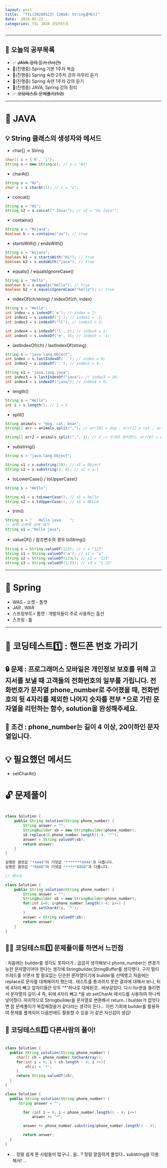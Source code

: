 ```yaml
---
layout: post
title:  "TIL(20240523) [JAVA: String클래스]"
date:  2024-05-23
categories: TIL JAVA 코딩테스트
---
```


---------------------------------------------------------------------

## 🙌 오늘의 공부목록

- ✅ ~~JAVA 강의 듣기 (1시간)~~
- 🔺(진행중) Spring 기본 1주차 복습 
- 🔺(진행중) Spring 숙련 2주차 강의 마무리 듣기
- 🔺(진행중) Spring 숙련 1주차 강의 듣기
- 🔺(진행중) JAVA, Spring 강의 정리
- ✅ ~~코딩테스트 문제풀기(1/2)~~ 
---------------------------------------------------------------------

# 📌 JAVA 

## 💡 String 클래스의 생성자와 메서드

- char[] -> String

```java
char[] c = {'H', 'i'};
String s = new String(c); // s = "Hi"
```

- charAt()

```java
String s = "Hi";
char c = s.charAt(1); // c = "i";
```

- concat()

```java
String s = "Hi";
String s2 = s.concat(" Java!"); // s2 = "Hi Java!";
```

- contains()

```java
String s = "Hijava";
boolean b = s.contains("av"); // true
```

- startsWith() / endsWith()

```java
String s = "Hijava";
boolean b1 = s.startsWith("Hi"); // true
boolean b2 = s.endsWith("java"); // true
```

- equals() / equalsIgnoreCase()

```java
String s = "Hello";
boolean b = s.equals("Hello"); // true
boolean b2 = s.equalsIgnoreCase("hello"); // true
```

- indexOf(ch/string) / indexOf(ch, index)

```java
String s = "Hello";
int index = s.indexOf('e'); // index = 1;
int index2 = s.indexOf('j'); // index2 = -1;
int index3 = s.indexOf("ll"); // index3 = 2;

int index4 = s.indexOf('l', 2); // index4 = 1;
int index5 = s.indexOf('e', 3); // index5 = -1; 
```

- lastIndexOf(ch) / lastIndexOf(string)

```java
String s = "java.lang.Object";
int index = s.lastIndexOf('.'); // index = 9;
int index2 = s.indexOf('.'); // index2 = 4;

String s1 = "java.lang.java";
int index3 = s.lastIndexOf("java"); // index3 = 10;
int index4 = s.indexOf("java"); // index4 = 0;
```

- length()

```java
String s = "Hello";
int i = s.length(); // i = 5
```

- split()

```java
String animals = "dog, cat, bear";
String[] arr = animals.split(","); // arr[0] = dog , arr[1] = cat , arr[2] = bear

String[] arr2 = animals.split(",", 2); // 2 -> 두개로 분리한다. arr[0] = dog, arr[1] = cat,bear
```

- substring()

```java
String s = "java.lang.Object";

String s1 = s.substring(10); // s1 = Object
String s2 = s.substring(3, 6); // s2 = a.l
```

- toLowerCase() / toUpperCase()

```java
String s = "Hello";

String s1 = s.toLowerCase(); // s1 = hello
String s2 = s.toUpperCase(); // s2 = HELLO
```

- trim()

```java 
String s = "   Hello java    ";
// 왼쪽 오른쪽 공백 제거
String s1 = "Hello java";
```

-  valueOf()  /  참조변수의 경우 toString()

```java
String s = String.valueOf(123); // s = "123"
String s1 = String.valueOf('a'); // s1 = "a"
String s2 = String.valueOf(123L); // s2 = "123"
String s3 = String.valueOf(1.23); // s3 = "1.23"
```

---------------------------------------------------------------------

# 📌 Spring

- WAS - 소켓 - 톰캣 
- JAR , WAR
- 스프링부트> 톰캣 : 개발자들이 주로 사용하는 옵션
- 스프링 : 틀




---------------------------------------------------------------------

# 📌 코딩테스트1️⃣ : 핸드폰 번호 가리기

## 🔒 문제 : 프로그래머스 모바일은 개인정보 보호를 위해 고지서를 보낼 때 고객들의 전화번호의 일부를 가립니다. 전화번호가 문자열 phone_number로 주어졌을 때, 전화번호의 뒷 4자리를 제외한 나머지 숫자를 전부 *으로 가린 문자열을 리턴하는 함수, solution을 완성해주세요.

## 🚫 조건 : phone_number는 길이 4 이상, 20이하인 문자열입니다.


# 💡 필요했던 메서드
- setCharAt() 

# 🔓 문제풀이

```java

class Solution {
    public String solution(String phone_number) {
        String answer = "";
        StringBuilder sb = new StringBuilder(phone_number);
        sb.replace(0,phone_number.length()-4, "*");
        answer = String.valueOf(sb);
        return answer;
    }
}

실행한 결괏값 "*4444"이 기댓값 "*******4444"과 다릅니다.
실행한 결괏값 "*8888"이 기댓값 "*****8888"과 다릅니다.

// 재시도

class Solution {
    public String solution(String phone_number) {
        String answer = "";
        StringBuilder sb = new StringBuilder(phone_number);
        for(int i=0; i<phone_number.length()-4; i++) {
            sb.setCharAt(i, '*');
        }
        answer = String.valueOf(sb);
        return answer;
    }
}

```

## 🤷‍♀️ 코딩테스트1️⃣ 문제풀이를 하면서 느낀점
: 처음에는 builder를 생각도 못하다가.. 곰곰히 생각해보니 phone_number는 변경가능한 문자열이어야 한다는 생각에
Stringbuilder,StringBuffer를 생각햇다. 구지 멀티쓰레드를 쓰면서 할 필요없는 단순한 문자열이기에
builder를 선택했고 처음에는 replace로 문자를 대체해야지 했는데.. 테스트를 통과하지 못한 결과에 대해서 보니, 뒤에 4자리 빼고 앞자리들은 모두 "*"하나로 대체된것.. 바보같았다. 다시 for문을 돌리면서 문자열의 길이-4 즉, 뒤에 4자리 빼고 *을 sb.setCharAt 메서드를 사용하여 하나씩 넣어줬다. 마지막으로 Stringbuilder를 문자열로 변환해서 return..! 
builder가 없엇다면 참 문제풀이가 복잡해졌을거 같다라는 생각이 든다... 이번 기회에  builder를 활용하여
문제를 풀게되어 다음번에도 활용할 수 있을 거 같은 자신감이 생김!  

## 🎈 코딩테스트1️⃣ 다른사람의 풀이! 

```java

class Solution {
  public String solution(String phone_number) {
     char[] ch = phone_number.toCharArray();
     for(int i = 0; i < ch.length - 4; i ++){
         ch[i] = '*';
     }
     return String.valueOf(ch);
  }
}

class Solution {
  public String solution(String phone_number) {
      String answer = "";

        for (int i = 0; i < phone_number.length() - 4; i++)
            answer += "*";

        answer += phone_number.substring(phone_number.length() - 4);

        return answer;
  }
}


```
- .. 정말 쉽게 푼 사람들이 많구나.. 음.. ? 정말 깔끔하게 풀었다.. substring을 이용해서! ...



